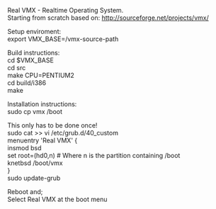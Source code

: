 Real VMX  - Realtime Operating System.  
Starting from scratch based on: http://sourceforge.net/projects/vmx/  
   
Setup enviroment:  
    export VMX_BASE=/vmx-source-path  
   
Build instructions:  
    cd $VMX_BASE  
    cd src  
    make CPU=PENTIUM2  
    cd build/i386  
    make  
   
Installation instructions:  
    sudo cp vmx /boot   
   
This only has to be done once!  
    sudo cat >> vi /etc/grub.d/40_custom   
    menuentry 'Real VMX' {  
        insmod bsd  
        set root=(hd0,n)       # Where n is the partition containing /boot  
        knetbsd /boot/vmx  
    }  
    sudo update-grub  
   
Reboot and;  
Select Real VMX at the boot menu  

